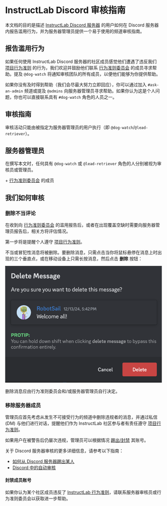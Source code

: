 # InstructLab Discord 审核指南

本文档的目的是描述 [InstructLab Discord 服务器](https://instructlab.ai/discord) 的用户如何在 Discord 服务器内报告滥用行为，并为服务器管理员提供一个易于使用的频道审核指南。

## 报告滥用行为

如果任何使用 InstructLab Discord 服务器的社区成员感觉他们遭遇了违反我们 [项目行为准则](https://github.com/instructlab/community/blob/main/CODE_OF_CONDUCT.md) 的行为，我们欢迎并鼓励他们联系 [行为准则委员会](https://github.com/instructlab/community/blob/main/CODE_OF_CONDUCT_COMMITTEE.md) 的成员寻求帮助。提及 `@dog-watch` 将通知审核团队的所有成员，以便他们能够为你提供帮助。

如果你没有及时得到帮助（我们会尽最大努力立即回应），你可以通过加入 `#ask-an-admin` 频道或提及 `@admins` 向服务器管理员寻求帮助。如果你认为这是个人问题，你也可以直接联系具有 `#dog-watch` 角色的人员之一。

## 审核指南

审核活动只能由被指定为服务器管理员的用户执行（即 `@dog-watch`/`@lead-retriever`）。

## 服务器管理员

在撰写本文时，任何具有 `@dog-watch` 或 `@lead-retriever` 角色的人分别被视为审核员或管理员。

\+ [行为准则委员会](https://github.com/instructlab/community/blob/main/CODE_OF_CONDUCT_COMMITTEE.md) 的成员

## 我们如何审核

### 删除不当评论

在收到向 [行为准则委员会](https://github.com/instructlab/community/blob/main/COCC.md) 的滥用报告后，或者在出现覆盖空缺时需要向服务器管理员报告后，相关方将评估情况。

第一步将是提醒个人遵守 [项目行为准则](https://github.com/instructlab/community/blob/main/CODE_OF_CONDUCT.md)。

不当或冒犯性消息将被删除。要删除消息，只需点击当你将鼠标悬停在消息上时出现的三个垂直点，或在移动设备上只需长按消息，然后点击 **删除** 按钮：

![删除消息](https://raw.githubusercontent.com/instructlab/community/main/public/images/discord_delete_message.png)

删除消息应由行为准则委员会和/或服务器管理员自行决定。

### 移除服务器成员

管理员应首先考虑从发生不可接受行为的频道中删除违规者的消息，并通过私信 (DM) 与他们进行对话，提醒他们作为 InstructLab 社区参与者有责任遵守 [项目行为准则](https://github.com/instructlab/community/blob/main/CODE_OF_CONDUCT.md)。

如果用户在被警告后仍屡次违规，管理员可以根据情况 [踢出/封禁](https://whop.com/blog/how-to-kick-someone-from-a-discord-server/) 其账号。

关于 Discord 服务器审核的更多详细信息，请参考以下指南：

- [如何从 Discord 服务器踢出某人](https://whop.com/blog/how-to-kick-someone-from-a-discord-server/)
- [Discord 中的自动审核](https://discord.com/safety/auto-moderation-in-discord)

#### 封禁成员账号

如果你认为某个社区成员违反了 [InstructLab 行为准则](https://github.com/instructlab/community/blob/main/CODE_OF_CONDUCT.md)，请联系服务器审核员或行为准则委员会以获取进一步帮助。
